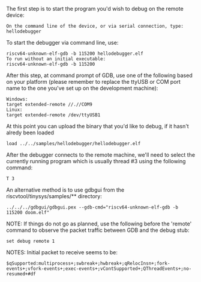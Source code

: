 The first step is to start the program you'd wish to debug on the remote device:

```
On the command line of the device, or via serial connection, type:
hellodebugger
```

To start the debugger via command line, use:

```
riscv64-unknown-elf-gdb -b 115200 hellodebugger.elf
To run without an initial executable:
riscv64-unknown-elf-gdb -b 115200
```

After this step, at command prompt of GDB, use one of the following based on your platform (please remember to replace the ttyUSB or COM port name to the one you've set up on the development machine):

```
Windows:
target extended-remote //.//COM9
Linux:
target extended-remote /dev/ttyUSB1
```

At this point you can upload the binary that you'd like to debug, if it hasn't alredy been loaded
```
load ../../samples/hellodebugger/hellodebugger.elf
```

After the debugger connects to the remote machine, we'll need to select the currently running program which is usually thread #3 using the following command:
```
T 3
```

An alternative method is to use gdbgui from the riscvtool/tinysys/samples/** directory:

```
../../../gdbgui/gdbgui.pex --gdb-cmd="riscv64-unknown-elf-gdb -b 115200 doom.elf"
```

NOTE: If things do not go as planned, use the following before the 'remote' command to observe the packet traffic between GDB and the debug stub:
```
set debug remote 1
```


NOTES:
Initial packet to receive seems to be:
```
$qSupported:multiprocess+;swbreak+;hwbreak+;qRelocInsn+;fork-events+;vfork-events+;exec-events+;vContSupported+;QThreadEvents+;no-resumed+#df
```